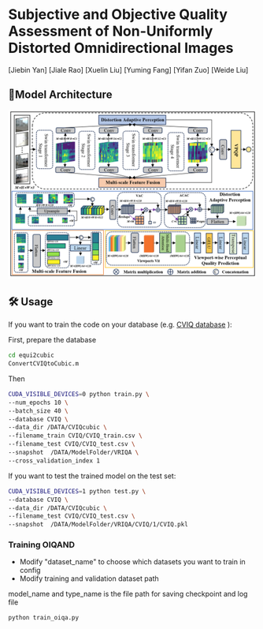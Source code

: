 # Subjective and Objective Quality Assessment of Non-Uniformly Distorted Omnidirectional Images
[Jiebin Yan] [Jiale Rao] [Xuelin Liu] [Yuming Fang] [Yifan Zuo]  [Weide Liu]
## :book:Model Architecture
![image.png](image/model.jpg)


## :hammer_and_wrench: Usage

If you want to train the code on your database (e.g.  [CVIQ database](https://github.com/sunwei925/CVIQDatabase) ):

First, prepare the database
```sh
cd equi2cubic
ConvertCVIQtoCubic.m
```
Then
```sh
CUDA_VISIBLE_DEVICES=0 python train.py \
--num_epochs 10 \
--batch_size 40 \
--database CVIQ \
--data_dir /DATA/CVIQcubic \
--filename_train CVIQ/CVIQ_train.csv \
--filename_test CVIQ/CVIQ_test.csv \
--snapshot  /DATA/ModelFolder/VRIQA \
--cross_validation_index 1
```
If you want to test the trained model on the test set:

```sh
CUDA_VISIBLE_DEVICES=1 python test.py \
--database CVIQ \
--data_dir /DATA/CVIQcubic \
--filename_test CVIQ/CVIQ_test.csv \
--snapshot  /DATA/ModelFolder/VRIQA/CVIQ/1/CVIQ.pkl
```


### Training OIQAND
- Modify "dataset_name" to choose which datasets you want to train in config
- Modify training and validation dataset path

model_name and type_name is the file path for saving checkpoint and log file
```
python train_oiqa.py
```


